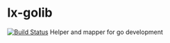 # lx-golib
[![Build Status](https://travis-ci.org/litixsoft/lxGoLib.svg?branch=master)](https://travis-ci.org/litixsoft/lxGoLib)
Helper and mapper for go development
